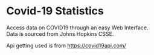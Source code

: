 # Covid-19 Statistics

Access data on COVID19 through an easy Web Interface.  
Data is sourced from Johns Hopkins CSSE.

Api getting used is from https://covid19api.com/
